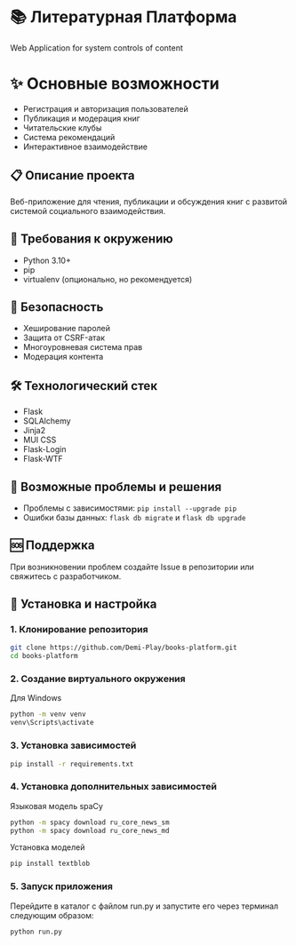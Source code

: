 # 📚 Литературная Платформа
 Web Application for system controls of content

# ✨ Основные возможности
- Регистрация и авторизация пользователей
- Публикация и модерация книг
- Читательские клубы
- Система рекомендаций
- Интерактивное взаимодействие

## 📋 Описание проекта
Веб-приложение для чтения, публикации и обсуждения книг с развитой системой социального взаимодействия.

## 🚀 Требования к окружению
- Python 3.10+
- pip
- virtualenv (опционально, но рекомендуется)

## 🔐 Безопасность
- Хеширование паролей
- Защита от CSRF-атак
- Многоуровневая система прав
- Модерация контента

## 🛠 Технологический стек
- Flask
- SQLAlchemy
- Jinja2
- MUI CSS
- Flask-Login
- Flask-WTF

## 🐛 Возможные проблемы и решения
- Проблемы с зависимостями: `pip install --upgrade pip`
- Ошибки базы данных: `flask db migrate` и `flask db upgrade`

## 🆘 Поддержка
При возникновении проблем создайте Issue в репозитории или свяжитесь с разработчиком.

## 🔧 Установка и настройка

### 1. Клонирование репозитория
```bash
git clone https://github.com/Demi-Play/books-platform.git
cd books-platform
```

### 2. Создание виртуального окружения
Для Windows
```bash
python -m venv venv
venv\Scripts\activate
```

### 3. Установка зависимостей
```bash
pip install -r requirements.txt
```

### 4. Установка дополнительных зависимостей

Языковая модель spaCy

```bash
python -m spacy download ru_core_news_sm
python -m spacy download ru_core_news_md
```

Установка моделей

```bash
pip install textblob
```

### 5. Запуск приложения
Перейдите в каталог с файлом run.py и запустите его через терминал следующим образом: 
```bash
python run.py
```

